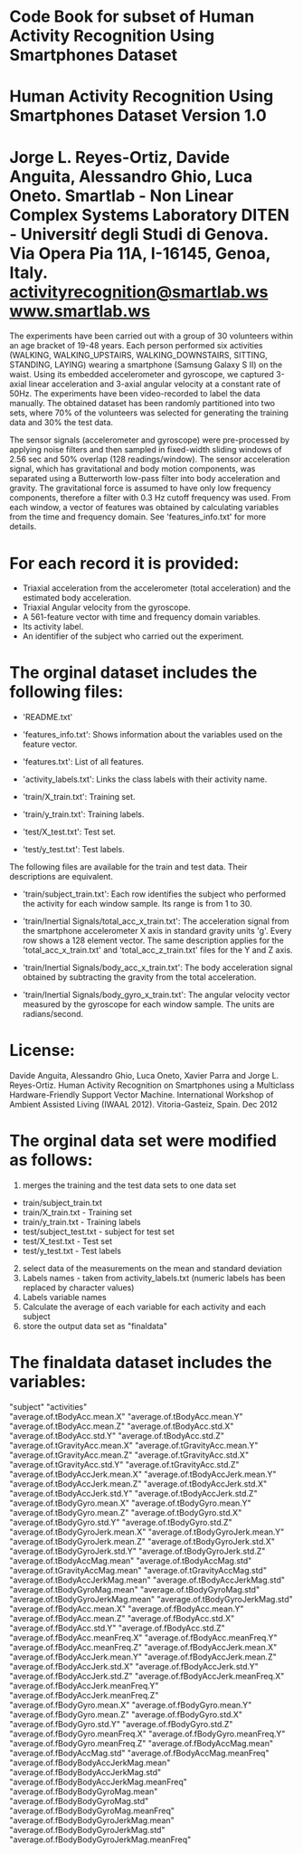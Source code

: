 Code Book for subset of Human Activity Recognition Using Smartphones Dataset
======================
Human Activity Recognition Using Smartphones Dataset
Version 1.0
==================================================================
Jorge L. Reyes-Ortiz, Davide Anguita, Alessandro Ghio, Luca Oneto.
Smartlab - Non Linear Complex Systems Laboratory
DITEN - Universitŕ degli Studi di Genova.
Via Opera Pia 11A, I-16145, Genoa, Italy.
activityrecognition@smartlab.ws
www.smartlab.ws
==================================================================

The experiments have been carried out with a group of 30 volunteers within an age bracket of 19-48 years. Each person performed six activities (WALKING, WALKING_UPSTAIRS, WALKING_DOWNSTAIRS, SITTING, STANDING, LAYING) wearing a smartphone (Samsung Galaxy S II) on the waist. Using its embedded accelerometer and gyroscope, we captured 3-axial linear acceleration and 3-axial angular velocity at a constant rate of 50Hz. The experiments have been video-recorded to label the data manually. The obtained dataset has been randomly partitioned into two sets, where 70% of the volunteers was selected for generating the training data and 30% the test data. 

The sensor signals (accelerometer and gyroscope) were pre-processed by applying noise filters and then sampled in fixed-width sliding windows of 2.56 sec and 50% overlap (128 readings/window). The sensor acceleration signal, which has gravitational and body motion components, was separated using a Butterworth low-pass filter into body acceleration and gravity. The gravitational force is assumed to have only low frequency components, therefore a filter with 0.3 Hz cutoff frequency was used. From each window, a vector of features was obtained by calculating variables from the time and frequency domain. See 'features_info.txt' for more details. 

For each record it is provided:
======================================

- Triaxial acceleration from the accelerometer (total acceleration) and the estimated body acceleration.
- Triaxial Angular velocity from the gyroscope. 
- A 561-feature vector with time and frequency domain variables. 
- Its activity label. 
- An identifier of the subject who carried out the experiment.


The orginal dataset includes the following files:
=========================================

- 'README.txt'

- 'features_info.txt': Shows information about the variables used on the feature vector.

- 'features.txt': List of all features.

- 'activity_labels.txt': Links the class labels with their activity name.

- 'train/X_train.txt': Training set.

- 'train/y_train.txt': Training labels.

- 'test/X_test.txt': Test set.

- 'test/y_test.txt': Test labels.

The following files are available for the train and test data. Their descriptions are equivalent. 

- 'train/subject_train.txt': Each row identifies the subject who performed the activity for each window sample. Its range is from 1 to 30. 

- 'train/Inertial Signals/total_acc_x_train.txt': The acceleration signal from the smartphone accelerometer X axis in standard gravity units 'g'. Every row shows a 128 element vector. The same description applies for the 'total_acc_x_train.txt' and 'total_acc_z_train.txt' files for the Y and Z axis. 

- 'train/Inertial Signals/body_acc_x_train.txt': The body acceleration signal obtained by subtracting the gravity from the total acceleration. 

- 'train/Inertial Signals/body_gyro_x_train.txt': The angular velocity vector measured by the gyroscope for each window sample. The units are radians/second. 

License:
========

Davide Anguita, Alessandro Ghio, Luca Oneto, Xavier Parra and Jorge L. Reyes-Ortiz. Human Activity Recognition on Smartphones using a Multiclass Hardware-Friendly Support Vector Machine. International Workshop of Ambient Assisted Living (IWAAL 2012). Vitoria-Gasteiz, Spain. Dec 2012



The orginal data set were modified as follows:
=========================================

1.  merges the training and the test data sets to one data set


  * train/subject_train.txt 
  * train/X_train.txt - Training set
  * train/y_train.txt - Training labels
  * test/subject_test.txt - subject for test set
  * test/X_test.txt - Test set
  * test/y_test.txt - Test labels


2.  select data of the measurements on the mean and standard deviation
3.  Labels names - taken from activity_labels.txt (numeric labels has been replaced by character values)
4.  Labels variable names
5.  Calculate the average of each variable for each activity and each subject
6.  store the output data set as "finaldata"


The finaldata dataset includes the variables:
=========================================
 "subject"                                  "activities"                              
 "average.of.tBodyAcc.mean.X"               "average.of.tBodyAcc.mean.Y"              
 "average.of.tBodyAcc.mean.Z"               "average.of.tBodyAcc.std.X"               
 "average.of.tBodyAcc.std.Y"                "average.of.tBodyAcc.std.Z"               
 "average.of.tGravityAcc.mean.X"            "average.of.tGravityAcc.mean.Y"           
 "average.of.tGravityAcc.mean.Z"            "average.of.tGravityAcc.std.X"            
 "average.of.tGravityAcc.std.Y"             "average.of.tGravityAcc.std.Z"            
 "average.of.tBodyAccJerk.mean.X"           "average.of.tBodyAccJerk.mean.Y"          
 "average.of.tBodyAccJerk.mean.Z"           "average.of.tBodyAccJerk.std.X"           
 "average.of.tBodyAccJerk.std.Y"            "average.of.tBodyAccJerk.std.Z"           
 "average.of.tBodyGyro.mean.X"              "average.of.tBodyGyro.mean.Y"             
 "average.of.tBodyGyro.mean.Z"              "average.of.tBodyGyro.std.X"              
 "average.of.tBodyGyro.std.Y"               "average.of.tBodyGyro.std.Z"              
 "average.of.tBodyGyroJerk.mean.X"          "average.of.tBodyGyroJerk.mean.Y"         
 "average.of.tBodyGyroJerk.mean.Z"          "average.of.tBodyGyroJerk.std.X"          
 "average.of.tBodyGyroJerk.std.Y"           "average.of.tBodyGyroJerk.std.Z"          
 "average.of.tBodyAccMag.mean"              "average.of.tBodyAccMag.std"              
 "average.of.tGravityAccMag.mean"           "average.of.tGravityAccMag.std"           
 "average.of.tBodyAccJerkMag.mean"          "average.of.tBodyAccJerkMag.std"          
 "average.of.tBodyGyroMag.mean"             "average.of.tBodyGyroMag.std"             
 "average.of.tBodyGyroJerkMag.mean"         "average.of.tBodyGyroJerkMag.std"         
 "average.of.fBodyAcc.mean.X"               "average.of.fBodyAcc.mean.Y"              
 "average.of.fBodyAcc.mean.Z"               "average.of.fBodyAcc.std.X"               
 "average.of.fBodyAcc.std.Y"                "average.of.fBodyAcc.std.Z"               
 "average.of.fBodyAcc.meanFreq.X"           "average.of.fBodyAcc.meanFreq.Y"          
 "average.of.fBodyAcc.meanFreq.Z"           "average.of.fBodyAccJerk.mean.X"          
 "average.of.fBodyAccJerk.mean.Y"           "average.of.fBodyAccJerk.mean.Z"          
 "average.of.fBodyAccJerk.std.X"            "average.of.fBodyAccJerk.std.Y"           
 "average.of.fBodyAccJerk.std.Z"            "average.of.fBodyAccJerk.meanFreq.X"      
 "average.of.fBodyAccJerk.meanFreq.Y"       "average.of.fBodyAccJerk.meanFreq.Z"      
 "average.of.fBodyGyro.mean.X"              "average.of.fBodyGyro.mean.Y"             
 "average.of.fBodyGyro.mean.Z"              "average.of.fBodyGyro.std.X"              
 "average.of.fBodyGyro.std.Y"               "average.of.fBodyGyro.std.Z"              
 "average.of.fBodyGyro.meanFreq.X"          "average.of.fBodyGyro.meanFreq.Y"         
 "average.of.fBodyGyro.meanFreq.Z"          "average.of.fBodyAccMag.mean"             
 "average.of.fBodyAccMag.std"               "average.of.fBodyAccMag.meanFreq"         
 "average.of.fBodyBodyAccJerkMag.mean"      "average.of.fBodyBodyAccJerkMag.std"      
 "average.of.fBodyBodyAccJerkMag.meanFreq"  "average.of.fBodyBodyGyroMag.mean"        
 "average.of.fBodyBodyGyroMag.std"          "average.of.fBodyBodyGyroMag.meanFreq"    
 "average.of.fBodyBodyGyroJerkMag.mean"     "average.of.fBodyBodyGyroJerkMag.std"     
 "average.of.fBodyBodyGyroJerkMag.meanFreq"
